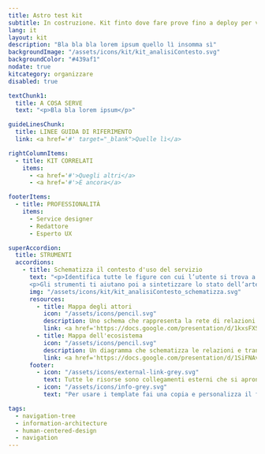 ```yaml
---
title: Astro test kit
subtitle: In costruzione. Kit finto dove fare prove fino a deploy per vedere sia tutto apposto
lang: it
layout: kit
description: "Bla bla bla lorem ipsum quello lì insomma sì"
backgroundImage: "/assets/icons/kit/kit_analisiContesto.svg"
backgroundColor: "#439af1"
nodate: true
kitcategory: organizzare
disabled: true

textChunk1:
  title: A COSA SERVE
  text: "<p>Bla bla lorem ipsum</p>"

guideLinesChunk:
  title: LINEE GUIDA DI RIFERIMENTO
  link: <a href='#' target="_blank">Quelle lì</a>

rightColumnItems:
  - title: KIT CORRELATI
    items:
      - <a href='#'>Quegli altri</a>
      - <a href='#'>E ancora</a>

footerItems:
  - title: PROFESSIONALITÀ
    items:
      - Service designer
      - Redattore
      - Esperto UX

superAccordion:
  title: STRUMENTI
  accordions:
    - title: Schematizza il contesto d'uso del servizio
      text: "<p>Identifica tutte le figure con cui l’utente si trova a interagire in prima persona, ma anche quelle che, dietro le quinte, consentono l’erogazione del servizio: in questo modo potrai comprendere come il ruolo dei diversi attori ha un impatto sia sul progetto che sull'utente/cittadino.</p>
      <p>Gli strumenti ti aiutano poi a sintetizzare lo stato dell’arte del servizio e approfondire la comprensione dei processi e infrastrutture che lo compongono, schematizzando le transazioni che avvengono tra gli diversi attori e touchpoint coinvolti, anche mettendo in evidenza eventuali inefficienze del sistema.</p>"
      img: "/assets/icons/kit/kit_analisiContesto_schematizza.svg"
      resources:
        - title: Mappa degli attori
          icon: "/assets/icons/pencil.svg"
          description: Uno schema che rappresenta la rete di relazioni tra l’utente e gli altri attori del contesto
          link: <a href='https://docs.google.com/presentation/d/1kxsFXSesX2kCOR1L3SbPfYqFInFhf_A7RW3_2xZ943o/edit?usp=sharing'  target="_blank">Vai alla risorsa</a>
        - title: Mappa dell'ecosistema
          icon: "/assets/icons/pencil.svg"
          description: Un diagramma che schematizza le relazioni e transazioni tra gli elementi coinvolti nel servizio pubblico
          link: <a href='https://docs.google.com/presentation/d/1SiFNAvLJPPO86DgvkPB1I8W7gWHmBnE5CNJTM9JSSEM/edit?usp=sharing'  target="_blank">Vai alla risorsa</a>
      footer:
        - icon: "/assets/icons/external-link-grey.svg"
          text: Tutte le risorse sono collegamenti esterni che si aprono in una nuova finestra.
        - icon: "/assets/icons/info-grey.svg"
          text: "Per usare i template fai una copia e personalizza il file: trovi le istruzioni nella prima pagina della risorsa."

tags:
  - navigation-tree
  - information-architecture
  - human-centered-design
  - navigation
---
```

